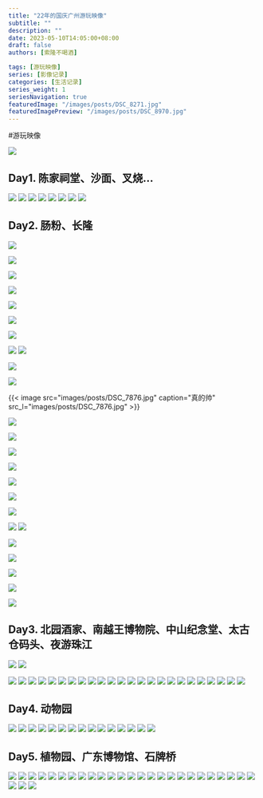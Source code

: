 ```yaml
---
title: "22年的国庆广州游玩映像"
subtitle: ""
description: ""
date: 2023-05-10T14:05:00+08:00
draft: false
authors: [索隆不喝酒]

tags: [游玩映像]
series: [影像记录]
categories: [生活记录]
series_weight: 1
seriesNavigation: true
featuredImage: "/images/posts/DSC_8271.jpg"
featuredImagePreview: "/images/posts/DSC_8970.jpg"
---
```

<!--more-->
#游玩映像 

![](images/posts/IMG_0193.jpg)

## Day1. 陈家祠堂、沙面、叉烧...
![](images/posts/DSC_7404.jpg)
![](images/posts/DSC_7405.jpg)
![](images/posts/DSC_7426.jpg)
![](images/posts/DSC_7474.jpg)
![](images/posts/DSC_7489.jpg)
![](images/posts/DSC_7503.jpg)
![](images/posts/DSC_7514.jpg)
![](images/posts/DSC_7525.jpg)

## Day2. 肠粉、长隆

![](images/posts/DSC_7609.jpg)

![](images/posts/DSC_7614.jpg)

![](images/posts/DSC_7628.jpg)

![](images/posts/DSC_7629.jpg)

![](images/posts/DSC_7722.jpg)

![](images/posts/DSC_7749.jpg)

![](images/posts/DSC_7755.jpg)

![](images/posts/DSC_7759.jpg)
![](images/posts/DSC_7844.jpg)

![](images/posts/DSC_7863.jpg)

![](images/posts/DSC_7865.jpg)

{{< image src="images/posts/DSC_7876.jpg" caption="真的帅" src_l="images/posts/DSC_7876.jpg" >}}

![](images/posts/DSC_7878.jpg)

![](images/posts/DSC_7902.jpg)

![](images/posts/DSC_7907.jpg)

![](images/posts/DSC_7913.jpg)

![](images/posts/DSC_7916.jpg)

![](images/posts/DSC_7918.jpg)

![](images/posts/DSC_7922.jpg)

![](images/posts/DSC_7927.jpg)
![](images/posts/DSC_7930.jpg)

![](images/posts/DSC_8213.jpg)

![](images/posts/DSC_8215.jpg)

![](images/posts/DSC_8271.jpg)

![](images/posts/DSC_8333.jpg)

![](images/posts/DSC_8458.jpg)

## Day3. 北园酒家、南越王博物院、中山纪念堂、太古仓码头、夜游珠江
![](images/posts/DSC_8520.jpg)
![](images/posts/DSC_8538.jpg)

![](images/posts/DSC_8558.jpg)
![](images/posts/DSC_8570.jpg)
![](images/posts/DSC_8574.jpg)
![](images/posts/DSC_8589.jpg)
![](images/posts/DSC_8610.jpg)
![](images/posts/DSC_8635.jpg)
![](images/posts/DSC_8645.jpg)
![](images/posts/DSC_8675.jpg)
![](images/posts/DSC_8709.jpg)
![](images/posts/DSC_8744%201.jpg)
![](images/posts/DSC_8761.jpg)
![](images/posts/DSC_8773.jpg)
![](images/posts/DSC_8821.jpg)
![](images/posts/DSC_8845.jpg)
![](images/posts/DSC_8854.jpg)
![](images/posts/DSC_8960.jpg)
![](images/posts/DSC_8970.jpg)
![](images/posts/DSC_8977.jpg)
![](images/posts/DSC_8995.jpg)
![](images/posts/DSC_9003.jpg)
![](images/posts/DSC_9004.jpg)
![](images/posts/DSC_9159.jpg)
![](images/posts/DSC_9282.jpg)
![](images/posts/DSC_9309.jpg)
## Day4. 动物园
![](images/posts/DSC_9458.jpg)
![](images/posts/DSC_9479.jpg)
![](images/posts/DSC_9484.jpg)
![](images/posts/DSC_9513.jpg)
![](images/posts/DSC_9545.jpg)
![](images/posts/DSC_9573.jpg)
![](images/posts/DSC_9579.jpg)
![](images/posts/DSC_9583.jpg)
![](images/posts/DSC_9586.jpg)
![](images/posts/DSC_9588.jpg)
![](images/posts/DSC_9634.jpg)
![](images/posts/DSC_9713.jpg)
![](images/posts/DSC_9794.jpg)
![](images/posts/DSC_9843.jpg)
![](images/posts/DSC_9854.jpg)
## Day5. 植物园、广东博物馆、石牌桥
![](images/posts/DSC_0007.jpg)
![](images/posts/DSC_0008.jpg)
![](images/posts/DSC_0043.jpg)
![](images/posts/DSC_0046.jpg)
![](images/posts/DSC_0116.jpg)
![](images/posts/DSC_0175.jpg)
![](images/posts/DSC_0359.jpg)
![](images/posts/DSC_0366.jpg)
![](images/posts/DSC_0386.jpg)
![](images/posts/DSC_0399.jpg)
![](images/posts/DSC_0408.jpg)
![](images/posts/DSC_0431.jpg)
![](images/posts/DSC_0435.jpg)
![](images/posts/DSC_0440.jpg)
![](images/posts/DSC_0544.jpg)
![](images/posts/DSC_0569.jpg)
![](images/posts/DSC_0580.jpg)
![](images/posts/DSC_0609.jpg)
![](images/posts/DSC_0629.jpg)
![](images/posts/DSC_0642.jpg)
![](images/posts/DSC_0655.jpg)
![](images/posts/DSC_0657.jpg)
![](images/posts/DSC_0658.jpg)
![](images/posts/DSC_0672.jpg)
![](images/posts/DSC_0689.jpg)
![](images/posts/DSC_9942.jpg)
![](images/posts/DSC_9957.jpg)
![](images/posts/DSC_9998.jpg)